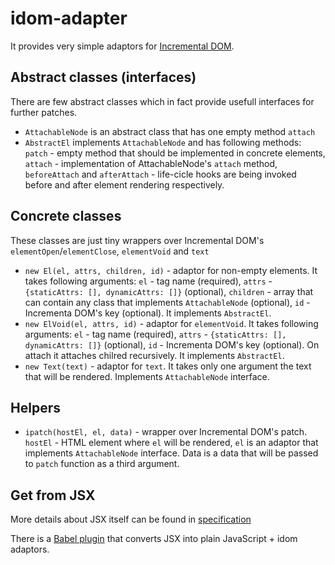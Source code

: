 # idom-adapter
It provides very simple adaptors for [Incremental DOM](http://google.github.io/incremental-dom).

## Abstract classes (interfaces)
There are few abstract classes which in fact provide usefull interfaces for further patches.

* `AttachableNode` is an abstract class that has one empty method `attach`
* `AbstractEl` implements `AttachableNode` and has following methods: `patch` - empty method that should be implemented in concrete elements, `attach` - implementation of AttachableNode's `attach` method, `beforeAttach` and `afterAttach` - life-cicle hooks are being invoked before and after element rendering respectively.
 
## Concrete classes
These classes are just tiny wrappers over Incremental DOM's `elementOpen`/`elementClose`, `elementVoid` and `text`

* `new El(el, attrs, children, id)` - adaptor for non-empty elements. It takes following arguments: `el` - tag name (required), `attrs` - `{staticAttrs: [], dynamicAttrs: []}` (optional), `children` - array that can contain any class that implements `AttachableNode` (optional), `id` - Incrementa DOM's key (optional). It implements `AbstractEl`.
* `new ElVoid(el, attrs, id)` - adaptor for `elementVoid`. It takes following arguments: `el` - tag name (required), `attrs` - `{staticAttrs: [], dynamicAttrs: []}` (optional), `id` - Incrementa DOM's key (optional). On attach it attaches chilred recursively. It implements `AbstractEl`.
* `new Text(text)` - adaptor for `text`. It takes only one argument the text that will be rendered. Implements `AttachableNode` interface.

## Helpers
* `ipatch(hostEl, el, data)` - wrapper over Incremental DOM's patch. `hostEl` - HTML element where `el` will be rendered, `el` is an adaptor that implements `AttachableNode` interface. Data is a data that will be passed to `patch` function as a third argument.

## Get from JSX
More details about JSX itself can be found in [specification](https://facebook.github.io/jsx/)

There is a [Babel plugin](https://github.com/AlexPikalov/babel-plugin-transform-idom-jsx) that converts JSX into plain JavaScript + idom adaptors.
